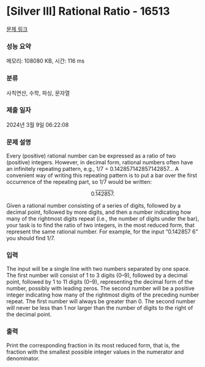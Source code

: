 # [Silver III] Rational Ratio - 16513 

[문제 링크](https://www.acmicpc.net/problem/16513) 

### 성능 요약

메모리: 108080 KB, 시간: 116 ms

### 분류

사칙연산, 수학, 파싱, 문자열

### 제출 일자

2024년 3월 9일 06:22:08

### 문제 설명

<p>Every (positive) rational number can be expressed as a ratio of two (positive) integers. However, in decimal form, rational numbers often have an infinitely repeating pattern, e.g., 1/7 = 0.142857142857142857... A convenient way of writing this repeating pattern is to put a bar over the first occurrence of the repeating part, so 1/7 would be written:</p>

<p style="text-align: center;">0.<span style="text-decoration: overline;">142857</span>.</p>

<p>Given a rational number consisting of a series of digits, followed by a decimal point, followed by more digits, and then a number indicating how many of the rightmost digits repeat (i.e., the number of digits under the bar), your task is to find the ratio of two integers, in the most reduced form, that represent the same rational number. For example, for the input “0.142857 6” you should find 1/7.</p>

### 입력 

 <p>The input will be a single line with two numbers separated by one space. The first number will consist of 1 to 3 digits (0–9), followed by a decimal point, followed by 1 to 11 digits (0–9), representing the decimal form of the number, possibly with leading zeros. The second number will be a positive integer indicating how many of the rightmost digits of the preceding number repeat. The first number will always be greater than 0. The second number will never be less than 1 nor larger than the number of digits to the right of the decimal point.</p>

### 출력 

 <p>Print the corresponding fraction in its most reduced form, that is, the fraction with the smallest possible integer values in the numerator and denominator.</p>

